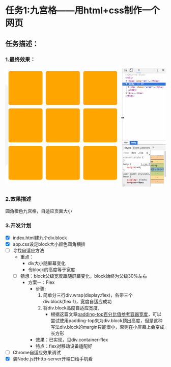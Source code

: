 # 任务1:九宫格——用html+css制作一个网页

## 任务描述：

### 1.最终效果：

![效果](task1.gif)

### 2.效果描述

圆角橙色九宫格，自适应页面大小

### 3.开发计划

- [x] index.html建九个div.block
- [x] app.css设定block大小颜色圆角横排
- [ ] 寻找自适应方法
    - 重点：
        - div大小随屏幕变化
        - 令block的高度等于宽度
    - [ ] 猜想：block父级宽度跟随屏幕变化，block始终为父级30%左右
        - 方案一：Flex
            - 步骤: 
                1. 简单分三行div.wrap(display:flex)，各带三个div.block(flex:1)，宽度自适应成功
                2. 将div.block高度自适应宽度,
                    - 根据这篇文章[padding-top百分比值参考容器宽度](http://www.cnblogs.com/linguoguo/p/4942034.html)，可以尝试使用padding-top来为div.block顶出高度，但是这种写法div.block的margin只能很小，否则在小屏幕上会变成长方形
            - 效果：已实现，见div.container-flex
            - 特点：flex对移动设备适配好
- [ ] Chrome自适应效果调试
- [x] 装Node.js开http-server开端口给手机看
